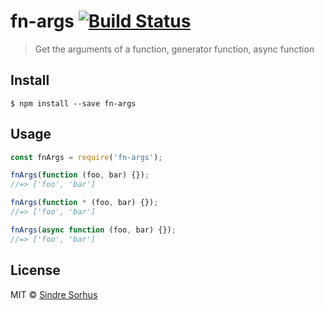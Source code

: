 # fn-args [![Build Status](https://travis-ci.org/sindresorhus/fn-args.svg?branch=master)](https://travis-ci.org/sindresorhus/fn-args)

> Get the arguments of a function, generator function, async function


## Install

```
$ npm install --save fn-args
```


## Usage

```js
const fnArgs = require('fn-args');

fnArgs(function (foo, bar) {});
//=> ['foo', 'bar']

fnArgs(function * (foo, bar) {});
//=> ['foo', 'bar']

fnArgs(async function (foo, bar) {});
//=> ['foo', 'bar']
```


## License

MIT © [Sindre Sorhus](https://sindresorhus.com)
